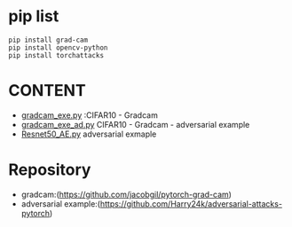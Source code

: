 # pip list
    pip install grad-cam
    pip install opencv-python
    pip install torchattacks

# CONTENT
-   [gradcam_exe.py](https://github.com/KHSMT122/graduation-studies/blob/main/gradcam_exe.py)
:CIFAR10  -  Gradcam 
-   [gradcam_exe_ad.py](https://github.com/KHSMT122/graduation-studies/blob/main/gradcam_exe_ae.py)
CIFAR10  -  Gradcam  -  adversarial example
-   [Resnet50_AE.py](https://github.com/KHSMT122/graduation-studies/blob/main/resnet50_AE.py)
adversarial exmaple
# Repository
-   gradcam:(https://github.com/jacobgil/pytorch-grad-cam)
-   adversarial example:(https://github.com/Harry24k/adversarial-attacks-pytorch)
